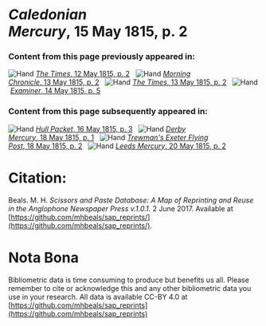 # *Caledonian Mercury*, 15 May 1815, p. 2  
  
### Content from this page previously appeared in:  
![Hand](http://scissorsandpaste.net/wp-content/uploads/2017/06/smallhandpointer.png) [*The Times*, 12 May 1815, p. 2](https://mhbeals.github.io/sap_html/The-Times/The-Times-12-May-1815-p-2)  
![Hand](http://scissorsandpaste.net/wp-content/uploads/2017/06/smallhandpointer.png) [*Morning Chronicle*, 13 May 1815, p. 2](https://mhbeals.github.io/sap_html/Morning-Chronicle/Morning-Chronicle-13-May-1815-p-2)  
![Hand](http://scissorsandpaste.net/wp-content/uploads/2017/06/smallhandpointer.png) [*The Times*, 13 May 1815, p. 2](https://mhbeals.github.io/sap_html/The-Times/The-Times-13-May-1815-p-2)  
![Hand](http://scissorsandpaste.net/wp-content/uploads/2017/06/smallhandpointer.png) [*Examiner*, 14 May 1815, p. 5](https://mhbeals.github.io/sap_html/Examiner/Examiner-14-May-1815-p-5)  
  
### Content from this page subsequently appeared in:  
![Hand](http://scissorsandpaste.net/wp-content/uploads/2017/06/smallhandpointer.png) [*Hull Packet*, 16 May 1815, p. 3](https://mhbeals.github.io/sap_html/Hull-Packet/Hull-Packet-16-May-1815-p-3)  
![Hand](http://scissorsandpaste.net/wp-content/uploads/2017/06/smallhandpointer.png) [*Derby Mercury*, 18 May 1815, p. 1](https://mhbeals.github.io/sap_html/Derby-Mercury/Derby-Mercury-18-May-1815-p-1)  
![Hand](http://scissorsandpaste.net/wp-content/uploads/2017/06/smallhandpointer.png) [*Trewman's Exeter Flying Post*, 18 May 1815, p. 2](https://mhbeals.github.io/sap_html/Trewman's-Exeter-Flying-Post/Trewman's-Exeter-Flying-Post-18-May-1815-p-2)  
![Hand](http://scissorsandpaste.net/wp-content/uploads/2017/06/smallhandpointer.png) [*Leeds Mercury*, 20 May 1815, p. 2](https://mhbeals.github.io/sap_html/Leeds-Mercury/Leeds-Mercury-20-May-1815-p-2)  


# Citation: 

Beals. M. H. *Scissors and Paste Database: A Map of Reprinting and Reuse in the Anglophone Newspaper Press v.1.0.1.* 2 June 2017. Available at [https://github.com/mhbeals/sap_reprints/](https://github.com/mhbeals/sap_reprints/). 

# Nota Bona

Bibliometric data is time consuming to produce but benefits us all. Please remember to cite or acknowledge this and any other bibliometric data you use in your research. All data is available CC-BY 4.0 at [https://github.com/mhbeals/sap_reprints](https://github.com/mhbeals/sap_reprints)